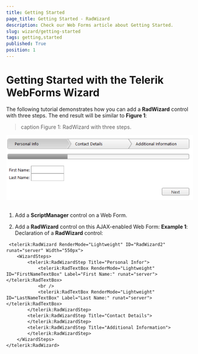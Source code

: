 ```yaml
---
title: Getting Started
page_title: Getting Started - RadWizard
description: Check our Web Forms article about Getting Started.
slug: wizard/getting-started
tags: getting,started
published: True
position: 1
---
```


# Getting Started with the Telerik WebForms Wizard



The following tutorial demonstrates how you can add a **RadWizard** control with three steps. The end result will be similar to **Figure 1**:
>caption Figure 1: RadWizard with three steps.

![Getting Started with the Telerik WebForms Wizard](images/wizard-getting-started.png "Getting Started with the Telerik WebForms Wizard")

## 

1. Add a **ScriptManager** control on a Web Form.

1. Add a **RadWizard** control on this AJAX-enabled Web Form: **Example 1**: Declaration of a **RadWizard** control:

````ASPNET
 <telerik:RadWizard RenderMode="Lightweight" ID="RadWizard2" runat="server" Width="550px">
	<WizardSteps>
		<telerik:RadWizardStep Title="Personal Infor">
			<telerik:RadTextBox RenderMode="Lightweight" ID="FirstNameTextBox" Label="First Name:" runat="server"></telerik:RadTextBox>
			<br />
			<telerik:RadTextBox RenderMode="Lightweight" ID="LastNameTextBox" Label="Last Name:" runat="server"></telerik:RadTextBox>                  
		</telerik:RadWizardStep>
		<telerik:RadWizardStep Title="Contact Details">
		</telerik:RadWizardStep>
		<telerik:RadWizardStep Title="Additional Information">
		</telerik:RadWizardStep>
	</WizardSteps>
</telerik:RadWizard>
````


